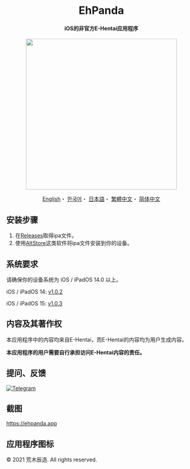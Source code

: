 <h1 align="center">EhPanda</h1>

<h4 align="center">iOS的非官方E-Hentai应用程序</h4>

<p align="center">
<img src="https://user-images.githubusercontent.com/31207151/105609404-0acbff00-5de4-11eb-9e88-f3c6e0ba9d44.png" width="400"></img>
</p>

<p align="center">
  <a href="/README.md">English</a>・
  <a href="/README.ko.md">한국어</a>・
  <a href="/README.jpn.md">日本語</a>・
  <a href="/README.cht.md">繁體中文</a>・
  <a href="/README.chs.md">简体中文</a>
</p>

## 安装步骤
1. 在[Releases](https://github.com/arakitatsuzou/EhPanda/releases)取得ipa文件。
2. 使用[AltStore](https://altstore.io)这类软件将ipa文件安装到你的设备。

## 系统要求
请确保你的设备系统为 iOS / iPadOS 14.0 以上。

iOS / iPadOS 14: [v1.0.2](https://github.com/tatsuz0u/EhPanda/releases/tag/v1.0.2_b50)

iOS / iPadOS 15: [v1.0.3](https://github.com/tatsuz0u/EhPanda/releases/latest)

## 内容及其著作权
本应用程序中的内容均来自E-Hentai，而E-Hentai的内容均为用户生成内容。

**本应用程序的用户需要自行承担访问E-Hentai内容的责任。**

## 提问、反馈
[![Telegram](https://img.shields.io/badge/chat-Telegram-blue.svg)](https://t.me/ehpanda)

## 截图
https://ehpanda.app

## 应用程序图标
© 2021 荒木辰造. All rights reserved.
